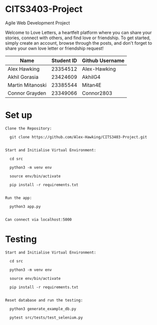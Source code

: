 # CITS3403-Project
Agile Web Development Project

Welcome to Love Letters, a heartfelt platform where you can share your stories, connect with others, and find love or friendship. To get started, simply create an account, browse through the posts, and don't forget to share your own love letter or friendship request!

| Name      | Student ID | Github Username |
| ----------- | ----------- | ----------- |
| Alex Hawking | 23354512 | Alex-Hawking |
| Akhil Gorasia | 23424609 | AkhilG4 |
| Martin Mitanoski | 23385544 | Mitan4E |
| Connor Grayden | 23349066 | Connor2803 |


# Set up
```
Clone the Repository:

  git clone https://github.com/Alex-Hawking/CITS3403-Project.git


Start and Initialise Virtual Environment:

  cd src

  python3 -m venv env

  source env/bin/activate

  pip install -r requirements.txt


Run the app:

  python3 app.py


Can connect via localhost:5000
```

# Testing
```
Start and Initialise Virtual Environment:

  cd src

  python3 -m venv env

  source env/bin/activate

  pip install -r requirements.txt


Reset database and run the testing:

  python3 generate_example_db.py

  pytest src/tests/test_selenium.py
```

